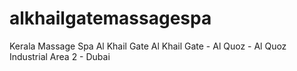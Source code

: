 # alkhailgatemassagespa
Kerala Massage Spa Al Khail Gate Al Khail Gate - Al Quoz - Al Quoz Industrial Area 2 - Dubai

